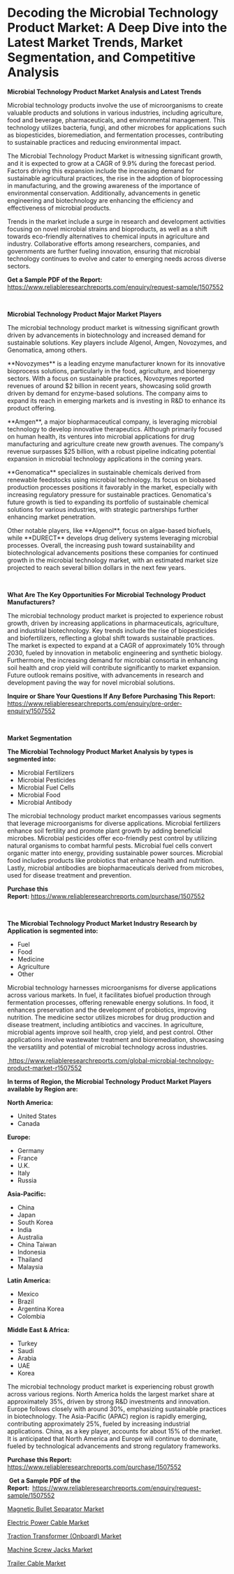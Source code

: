 <p><h1>Decoding the Microbial Technology Product Market: A Deep Dive into the Latest Market Trends, Market Segmentation, and Competitive Analysis</h1></p><p><strong>Microbial Technology Product Market Analysis and Latest Trends</strong></p>
<p><p>Microbial technology products involve the use of microorganisms to create valuable products and solutions in various industries, including agriculture, food and beverage, pharmaceuticals, and environmental management. This technology utilizes bacteria, fungi, and other microbes for applications such as biopesticides, bioremediation, and fermentation processes, contributing to sustainable practices and reducing environmental impact.</p><p>The Microbial Technology Product Market is witnessing significant growth, and it is expected to grow at a CAGR of 9.9% during the forecast period. Factors driving this expansion include the increasing demand for sustainable agricultural practices, the rise in the adoption of bioprocessing in manufacturing, and the growing awareness of the importance of environmental conservation. Additionally, advancements in genetic engineering and biotechnology are enhancing the efficiency and effectiveness of microbial products.</p><p>Trends in the market include a surge in research and development activities focusing on novel microbial strains and bioproducts, as well as a shift towards eco-friendly alternatives to chemical inputs in agriculture and industry. Collaborative efforts among researchers, companies, and governments are further fueling innovation, ensuring that microbial technology continues to evolve and cater to emerging needs across diverse sectors.</p></p>
<p><strong>Get a Sample PDF of the Report:&nbsp;</strong> <a href="https://www.reliableresearchreports.com/enquiry/request-sample/1507552?utm_campaign=34&utm_medium=2&utm_source=Github&utm_content=ia&utm_term=18102024&utm_id=microbial-technology-product">https://www.reliableresearchreports.com/enquiry/request-sample/1507552</a></p>
<p>&nbsp;</p>
<p><strong>Microbial Technology Product Major Market Players</strong></p>
<p><p>The microbial technology product market is witnessing significant growth driven by advancements in biotechnology and increased demand for sustainable solutions. Key players include Algenol, Amgen, Novozymes, and Genomatica, among others.</p><p>**Novozymes** is a leading enzyme manufacturer known for its innovative bioprocess solutions, particularly in the food, agriculture, and bioenergy sectors. With a focus on sustainable practices, Novozymes reported revenues of around $2 billion in recent years, showcasing solid growth driven by demand for enzyme-based solutions. The company aims to expand its reach in emerging markets and is investing in R&D to enhance its product offering.</p><p>**Amgen**, a major biopharmaceutical company, is leveraging microbial technology to develop innovative therapeutics. Although primarily focused on human health, its ventures into microbial applications for drug manufacturing and agriculture create new growth avenues. The company’s revenue surpasses $25 billion, with a robust pipeline indicating potential expansion in microbial technology applications in the coming years.</p><p>**Genomatica** specializes in sustainable chemicals derived from renewable feedstocks using microbial technology. Its focus on biobased production processes positions it favorably in the market, especially with increasing regulatory pressure for sustainable practices. Genomatica's future growth is tied to expanding its portfolio of sustainable chemical solutions for various industries, with strategic partnerships further enhancing market penetration.</p><p>Other notable players, like **Algenol**, focus on algae-based biofuels, while **DURECT** develops drug delivery systems leveraging microbial processes. Overall, the increasing push toward sustainability and biotechnological advancements positions these companies for continued growth in the microbial technology market, with an estimated market size projected to reach several billion dollars in the next few years.</p></p>
<p>&nbsp;</p>
<p><strong>What Are The Key Opportunities For Microbial Technology Product Manufacturers?</strong></p>
<p><p>The microbial technology product market is projected to experience robust growth, driven by increasing applications in pharmaceuticals, agriculture, and industrial biotechnology. Key trends include the rise of biopesticides and biofertilizers, reflecting a global shift towards sustainable practices. The market is expected to expand at a CAGR of approximately 10% through 2030, fueled by innovation in metabolic engineering and synthetic biology. Furthermore, the increasing demand for microbial consortia in enhancing soil health and crop yield will contribute significantly to market expansion. Future outlook remains positive, with advancements in research and development paving the way for novel microbial solutions.</p></p>
<p><strong>Inquire or Share Your Questions If Any Before Purchasing This Report:</strong> <a href="https://www.reliableresearchreports.com/enquiry/pre-order-enquiry/1507552?utm_campaign=34&utm_medium=2&utm_source=Github&utm_content=ia&utm_term=18102024&utm_id=microbial-technology-product">https://www.reliableresearchreports.com/enquiry/pre-order-enquiry/1507552</a></p>
<p>&nbsp;</p>
<p><strong>Market Segmentation</strong></p>
<p><strong>The Microbial Technology Product Market Analysis by types is segmented into:</strong></p>
<p><ul><li>Microbial Fertilizers</li><li>Microbial Pesticides</li><li>Microbial Fuel Cells</li><li>Microbial Food</li><li>Microbial Antibody</li></ul></p>
<p><p>The microbial technology product market encompasses various segments that leverage microorganisms for diverse applications. Microbial fertilizers enhance soil fertility and promote plant growth by adding beneficial microbes. Microbial pesticides offer eco-friendly pest control by utilizing natural organisms to combat harmful pests. Microbial fuel cells convert organic matter into energy, providing sustainable power sources. Microbial food includes products like probiotics that enhance health and nutrition. Lastly, microbial antibodies are biopharmaceuticals derived from microbes, used for disease treatment and prevention.</p></p>
<p><strong>Purchase this Report:&nbsp;</strong><a href="https://www.reliableresearchreports.com/purchase/1507552?utm_campaign=34&utm_medium=2&utm_source=Github&utm_content=ia&utm_term=18102024&utm_id=microbial-technology-product">https://www.reliableresearchreports.com/purchase/1507552</a></p>
<p>&nbsp;</p>
<p><strong>The Microbial Technology Product Market Industry Research by Application is segmented into:</strong></p>
<p><ul><li>Fuel</li><li>Food</li><li>Medicine</li><li>Agriculture</li><li>Other</li></ul></p>
<p><p>Microbial technology harnesses microorganisms for diverse applications across various markets. In fuel, it facilitates biofuel production through fermentation processes, offering renewable energy solutions. In food, it enhances preservation and the development of probiotics, improving nutrition. The medicine sector utilizes microbes for drug production and disease treatment, including antibiotics and vaccines. In agriculture, microbial agents improve soil health, crop yield, and pest control. Other applications involve wastewater treatment and bioremediation, showcasing the versatility and potential of microbial technology across industries.</p></p>
<p><a href="https://www.reliableresearchreports.com/global-microbial-technology-product-market-r1507552?utm_campaign=34&utm_medium=2&utm_source=Github&utm_content=ia&utm_term=18102024&utm_id=microbial-technology-product">&nbsp;https://www.reliableresearchreports.com/global-microbial-technology-product-market-r1507552</a></p>
<p><strong>In terms of Region, the Microbial Technology Product Market Players available by Region are:</strong></p>
<p>
    <p> <strong> North America: </strong>
        <ul>
            <li>United States</li>
            <li>Canada</li>
        </ul>
        </p> 
    <p> <strong> Europe: </strong>
        <ul>
            <li>Germany</li>
            <li>France</li>
            <li>U.K.</li>
            <li>Italy</li>
            <li>Russia</li>
        </ul>
        </p> 
    <p> <strong> Asia-Pacific: </strong>
        <ul>
            <li>China</li>
            <li>Japan</li>
            <li>South Korea</li>
            <li>India</li>
            <li>Australia</li>
            <li>China Taiwan</li>
            <li>Indonesia</li>
            <li>Thailand</li>
            <li>Malaysia</li>
        </ul>
        </p> 
    <p> <strong> Latin America: </strong>
        <ul>
            <li>Mexico</li>
            <li>Brazil</li>
            <li>Argentina Korea</li>
            <li>Colombia</li>
        </ul>
        </p> 
    <p> <strong> Middle East & Africa: </strong>
        <ul>
            <li>Turkey</li>
            <li>Saudi</li>
            <li>Arabia</li>
            <li>UAE</li>
            <li>Korea</li>
        </ul>
    </p>
    </p>
<p><p>The microbial technology product market is experiencing robust growth across various regions. North America holds the largest market share at approximately 35%, driven by strong R&D investments and innovation. Europe follows closely with around 30%, emphasizing sustainable practices in biotechnology. The Asia-Pacific (APAC) region is rapidly emerging, contributing approximately 25%, fueled by increasing industrial applications. China, as a key player, accounts for about 15% of the market. It is anticipated that North America and Europe will continue to dominate, fueled by technological advancements and strong regulatory frameworks.</p></p>
<p><strong>Purchase this Report: </strong><a href="https://www.reliableresearchreports.com/purchase/1507552?utm_campaign=34&utm_medium=2&utm_source=Github&utm_content=ia&utm_term=18102024&utm_id=microbial-technology-product">https://www.reliableresearchreports.com/purchase/1507552</a></p>
<p>&nbsp;<strong>Get a Sample PDF of the Report:&nbsp;&nbsp;</strong><a href="https://www.reliableresearchreports.com/enquiry/request-sample/1507552?utm_campaign=34&utm_medium=2&utm_source=Github&utm_content=ia&utm_term=18102024&utm_id=microbial-technology-product">https://www.reliableresearchreports.com/enquiry/request-sample/1507552</a></p>
<p><strong></strong></p>
<p><p><a href="https://github.com/AlisaRowe24/Market-Research-Report-List-1/blob/main/magnetic-bullet-separator-market.md?utm_campaign=34&utm_medium=2&utm_source=Github&utm_content=ia&utm_term=18102024&utm_id=microbial-technology-product">Magnetic Bullet Separator Market</a></p><p><a href="https://www.linkedin.com/pulse/electric-power-cable-market-size-share-competitive-landscape-mpw3f?utm_campaign=34&utm_medium=2&utm_source=Github&utm_content=ia&utm_term=18102024&utm_id=microbial-technology-product">Electric Power Cable Market</a></p><p><a href="https://github.com/kaufmannDavid16/Market-Research-Report-List-1/blob/main/traction-transformer-onboard-market.md?utm_campaign=34&utm_medium=2&utm_source=Github&utm_content=ia&utm_term=18102024&utm_id=microbial-technology-product">Traction Transformer (Onboard) Market</a></p><p><a href="https://issuu.com/reportprime-2/docs/machine-screw-jacks-market-size-203_881b01716a68c5?utm_campaign=34&utm_medium=2&utm_source=Github&utm_content=ia&utm_term=18102024&utm_id=microbial-technology-product">Machine Screw Jacks Market</a></p><p><a href="https://www.linkedin.com/pulse/trailer-cable-market-trends-growth-outlook-2024-2031-firmazon-ppuff?utm_campaign=34&utm_medium=2&utm_source=Github&utm_content=ia&utm_term=18102024&utm_id=microbial-technology-product">Trailer Cable Market</a></p></p>